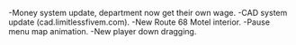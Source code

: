 -Money system update, department now get their own wage.
-CAD system update (cad.limitlessfivem.com). 
-New Route 68 Motel interior. 
-Pause menu map animation. 
-New player down dragging.

